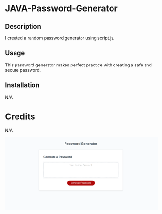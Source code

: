 # JAVA-Password-Generator

## Description

I created a random password generator using script.js.

## Usage

This password generator makes perfect practice with creating a safe and secure password.

## Installation

N/A

# Credits

N/A

![alt text](PAS\Password.png)
